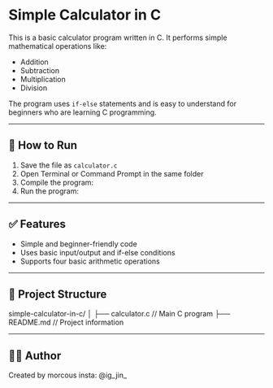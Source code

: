 # Simple Calculator in C

This is a basic calculator program written in C. It performs simple mathematical operations like:
- Addition
- Subtraction
- Multiplication
- Division

The program uses `if-else` statements and is easy to understand for beginners who are learning C programming.

---

## 📌 How to Run

1. Save the file as `calculator.c`
2. Open Terminal or Command Prompt in the same folder
3. Compile the program:
4. Run the program:

---

## ✅ Features

- Simple and beginner-friendly code  
- Uses basic input/output and if-else conditions  
- Supports four basic arithmetic operations

---

## 📁 Project Structure

simple-calculator-in-c/
│
├── calculator.c // Main C program
├── README.md // Project information

---

## 👨‍💻 Author

Created by morcous
insta: @ig_jin_
